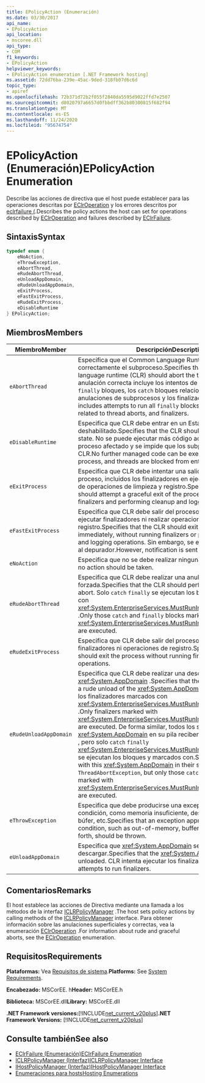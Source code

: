 ```yaml
---
title: EPolicyAction (Enumeración)
ms.date: 03/30/2017
api_name:
- EPolicyAction
api_location:
- mscoree.dll
api_type:
- COM
f1_keywords:
- EPolicyAction
helpviewer_keywords:
- EPolicyAction enumeration [.NET Framework hosting]
ms.assetid: 72dd76ba-239e-45ac-9ded-318fb07d6c6d
topic_type:
- apiref
ms.openlocfilehash: 72b371d72b2f055f2840da5595d9022ffd7e2507
ms.sourcegitcommit: d8020797a6657d0fbbdff362b80300815f682f94
ms.translationtype: MT
ms.contentlocale: es-ES
ms.lasthandoff: 11/24/2020
ms.locfileid: "95674754"
---
```

# <a name="epolicyaction-enumeration"></a><span data-ttu-id="b7c48-102">EPolicyAction (Enumeración)</span><span class="sxs-lookup"><span data-stu-id="b7c48-102">EPolicyAction Enumeration</span></span>

<span data-ttu-id="b7c48-103">Describe las acciones de directiva que el host puede establecer para las operaciones descritas por [EClrOperation](eclroperation-enumeration.md) y los errores descritos por [eclrfailure (](eclrfailure-enumeration.md).</span><span class="sxs-lookup"><span data-stu-id="b7c48-103">Describes the policy actions the host can set for operations described by [EClrOperation](eclroperation-enumeration.md) and failures described by [EClrFailure](eclrfailure-enumeration.md).</span></span>  
  
## <a name="syntax"></a><span data-ttu-id="b7c48-104">Sintaxis</span><span class="sxs-lookup"><span data-stu-id="b7c48-104">Syntax</span></span>  
  
```cpp  
typedef enum {  
    eNoAction,  
    eThrowException,  
    eAbortThread,  
    eRudeAbortThread,  
    eUnloadAppDomain,  
    eRudeUnloadAppDomain,  
    eExitProcess,  
    eFastExitProcess,  
    eRudeExitProcess,  
    eDisableRuntime  
} EPolicyAction;  
```  
  
## <a name="members"></a><span data-ttu-id="b7c48-105">Miembros</span><span class="sxs-lookup"><span data-stu-id="b7c48-105">Members</span></span>  
  
|<span data-ttu-id="b7c48-106">Miembro</span><span class="sxs-lookup"><span data-stu-id="b7c48-106">Member</span></span>|<span data-ttu-id="b7c48-107">Descripción</span><span class="sxs-lookup"><span data-stu-id="b7c48-107">Description</span></span>|  
|------------|-----------------|  
|`eAbortThread`|<span data-ttu-id="b7c48-108">Especifica que el Common Language Runtime (CLR) debe anular correctamente el subproceso.</span><span class="sxs-lookup"><span data-stu-id="b7c48-108">Specifies that the common language runtime (CLR) should abort the thread gracefully.</span></span> <span data-ttu-id="b7c48-109">Una anulación correcta incluye los intentos de ejecutar todos los `finally` bloques, los `catch` bloques relacionados con las anulaciones de subprocesos y los finalizadores.</span><span class="sxs-lookup"><span data-stu-id="b7c48-109">A graceful abort includes attempts to run all `finally` blocks, any `catch` blocks related to thread aborts, and finalizers.</span></span>|  
|`eDisableRuntime`|<span data-ttu-id="b7c48-110">Especifica que CLR debe entrar en un Estado deshabilitado.</span><span class="sxs-lookup"><span data-stu-id="b7c48-110">Specifies that the CLR should enter a disabled state.</span></span> <span data-ttu-id="b7c48-111">No se puede ejecutar más código administrado en el proceso afectado y se impide que los subprocesos entren en el CLR.</span><span class="sxs-lookup"><span data-stu-id="b7c48-111">No further managed code can be executed in the affected process, and threads are blocked from entering the CLR.</span></span>|  
|`eExitProcess`|<span data-ttu-id="b7c48-112">Especifica que CLR debe intentar una salida correcta del proceso, incluidos los finalizadores en ejecución y la realización de operaciones de limpieza y registro.</span><span class="sxs-lookup"><span data-stu-id="b7c48-112">Specifies that the CLR should attempt a graceful exit of the process, including running finalizers and performing cleanup and logging operations.</span></span>|  
|`eFastExitProcess`|<span data-ttu-id="b7c48-113">Especifica que CLR debe salir del proceso inmediatamente, sin ejecutar finalizadores ni realizar operaciones de limpieza y registro.</span><span class="sxs-lookup"><span data-stu-id="b7c48-113">Specifies that the CLR should exit the process immediately, without running finalizers or performing cleanup and logging operations.</span></span> <span data-ttu-id="b7c48-114">Sin embargo, se envía una notificación al depurador.</span><span class="sxs-lookup"><span data-stu-id="b7c48-114">However, notification is sent to the debugger.</span></span>|  
|`eNoAction`|<span data-ttu-id="b7c48-115">Especifica que no se debe realizar ninguna acción.</span><span class="sxs-lookup"><span data-stu-id="b7c48-115">Specifies that no action should be taken.</span></span>|  
|`eRudeAbortThread`|<span data-ttu-id="b7c48-116">Especifica que CLR debe realizar una anulación de subproceso forzada.</span><span class="sxs-lookup"><span data-stu-id="b7c48-116">Specifies that the CLR should perform a rude thread abort.</span></span> <span data-ttu-id="b7c48-117">Solo `catch` `finally` se ejecutan los bloques y marcados con <xref:System.EnterpriseServices.MustRunInClientContextAttribute> .</span><span class="sxs-lookup"><span data-stu-id="b7c48-117">Only those `catch` and `finally` blocks marked with <xref:System.EnterpriseServices.MustRunInClientContextAttribute> are executed.</span></span>|  
|`eRudeExitProcess`|<span data-ttu-id="b7c48-118">Especifica que CLR debe salir del proceso sin ejecutar finalizadores ni operaciones de registro.</span><span class="sxs-lookup"><span data-stu-id="b7c48-118">Specifies that the CLR should exit the process without running finalizers or logging operations.</span></span>|  
|`eRudeUnloadAppDomain`|<span data-ttu-id="b7c48-119">Especifica que CLR debe realizar una descarga forzada de <xref:System.AppDomain> .</span><span class="sxs-lookup"><span data-stu-id="b7c48-119">Specifies that the CLR should perform a rude unload of the <xref:System.AppDomain>.</span></span> <span data-ttu-id="b7c48-120">Solo se ejecutan los finalizadores marcados con <xref:System.EnterpriseServices.MustRunInClientContextAttribute> .</span><span class="sxs-lookup"><span data-stu-id="b7c48-120">Only finalizers marked with <xref:System.EnterpriseServices.MustRunInClientContextAttribute> are executed.</span></span> <span data-ttu-id="b7c48-121">De forma similar, todos los subprocesos con este <xref:System.AppDomain> en su pila reciben `ThreadAbortException` , pero solo `catch` `finally` <xref:System.EnterpriseServices.MustRunInClientContextAttribute> se ejecutan los bloques y marcados con.</span><span class="sxs-lookup"><span data-stu-id="b7c48-121">Similarly, all threads with this <xref:System.AppDomain> in their stack receive a `ThreadAbortException`, but only those `catch` and `finally` blocks marked with <xref:System.EnterpriseServices.MustRunInClientContextAttribute> are executed.</span></span>|  
|`eThrowException`|<span data-ttu-id="b7c48-122">Especifica que debe producirse una excepción adecuada a la condición, como memoria insuficiente, desbordamiento del búfer, etc.</span><span class="sxs-lookup"><span data-stu-id="b7c48-122">Specifies that an exception appropriate to the condition, such as out-of-memory, buffer overflow, and so forth, should be thrown.</span></span>|  
|`eUnloadAppDomain`|<span data-ttu-id="b7c48-123">Especifica que <xref:System.AppDomain> se debe descargar.</span><span class="sxs-lookup"><span data-stu-id="b7c48-123">Specifies that the <xref:System.AppDomain> should be unloaded.</span></span> <span data-ttu-id="b7c48-124">CLR intenta ejecutar los finalizadores.</span><span class="sxs-lookup"><span data-stu-id="b7c48-124">The CLR attempts to run finalizers.</span></span>|  
  
## <a name="remarks"></a><span data-ttu-id="b7c48-125">Comentarios</span><span class="sxs-lookup"><span data-stu-id="b7c48-125">Remarks</span></span>  

 <span data-ttu-id="b7c48-126">El host establece las acciones de Directiva mediante una llamada a los métodos de la interfaz [ICLRPolicyManager](iclrpolicymanager-interface.md) .</span><span class="sxs-lookup"><span data-stu-id="b7c48-126">The host sets policy actions by calling methods of the [ICLRPolicyManager](iclrpolicymanager-interface.md) interface.</span></span> <span data-ttu-id="b7c48-127">Para obtener información sobre las anulaciones superficiales y correctas, vea la enumeración [EClrOperation](eclroperation-enumeration.md) .</span><span class="sxs-lookup"><span data-stu-id="b7c48-127">For information about rude and graceful aborts, see the [EClrOperation](eclroperation-enumeration.md) enumeration.</span></span>  
  
## <a name="requirements"></a><span data-ttu-id="b7c48-128">Requisitos</span><span class="sxs-lookup"><span data-stu-id="b7c48-128">Requirements</span></span>  

 <span data-ttu-id="b7c48-129">**Plataformas:** Vea [Requisitos de sistema](../../get-started/system-requirements.md).</span><span class="sxs-lookup"><span data-stu-id="b7c48-129">**Platforms:** See [System Requirements](../../get-started/system-requirements.md).</span></span>  
  
 <span data-ttu-id="b7c48-130">**Encabezado:** MSCorEE. h</span><span class="sxs-lookup"><span data-stu-id="b7c48-130">**Header:** MSCorEE.h</span></span>  
  
 <span data-ttu-id="b7c48-131">**Biblioteca:** MSCorEE.dll</span><span class="sxs-lookup"><span data-stu-id="b7c48-131">**Library:** MSCorEE.dll</span></span>  
  
 <span data-ttu-id="b7c48-132">**.NET Framework versiones:**[!INCLUDE[net_current_v20plus](../../../../includes/net-current-v20plus-md.md)]</span><span class="sxs-lookup"><span data-stu-id="b7c48-132">**.NET Framework Versions:** [!INCLUDE[net_current_v20plus](../../../../includes/net-current-v20plus-md.md)]</span></span>  
  
## <a name="see-also"></a><span data-ttu-id="b7c48-133">Consulte también</span><span class="sxs-lookup"><span data-stu-id="b7c48-133">See also</span></span>

- [<span data-ttu-id="b7c48-134">EClrFailure (Enumeración)</span><span class="sxs-lookup"><span data-stu-id="b7c48-134">EClrFailure Enumeration</span></span>](eclrfailure-enumeration.md)
- [<span data-ttu-id="b7c48-135">ICLRPolicyManager (Interfaz)</span><span class="sxs-lookup"><span data-stu-id="b7c48-135">ICLRPolicyManager Interface</span></span>](iclrpolicymanager-interface.md)
- [<span data-ttu-id="b7c48-136">IHostPolicyManager (Interfaz)</span><span class="sxs-lookup"><span data-stu-id="b7c48-136">IHostPolicyManager Interface</span></span>](ihostpolicymanager-interface.md)
- [<span data-ttu-id="b7c48-137">Enumeraciones para hosts</span><span class="sxs-lookup"><span data-stu-id="b7c48-137">Hosting Enumerations</span></span>](hosting-enumerations.md)
